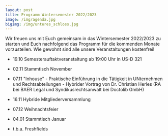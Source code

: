 ```yaml
---
layout: post
title: Programm Wintersemester 2022/2023
image: /img/agenda.jpg
bigimg: /img/unteres_schloss.jpg
---
```

	

Wir freuen uns mit Euch gemeinsam in das Wintersemester 2022/2023 zu starten und Euch nachfolgend das Programm für die kommenden Monate vorzustellen.
Wie gewohnt sind alle unsere Veranstaltungen kostenfrei! 


 - 19.10 Semesterauftaktveranstaltung ab 19:00 Uhr in US-D 321
 
 - 02.11 Stammtisch November
 
 - 07.11 "Inhouse" - Praktische Einführung in die Tätigkeit in UNternehmen und Rechtsabteilungen - Hybrider Vortrag von Dr. Christian Herles (RA bei BAER Legal und Syndikusrechtsanwalt bei Doctolib GmbH)
 
 - 16.11 Hybride Mitgliederversammlung 
 
 - 07.12 Weihnachtsfeier 
 
 - 04.01 Stammtisch Januar

 - t.b.a. Freshfields
 
 

